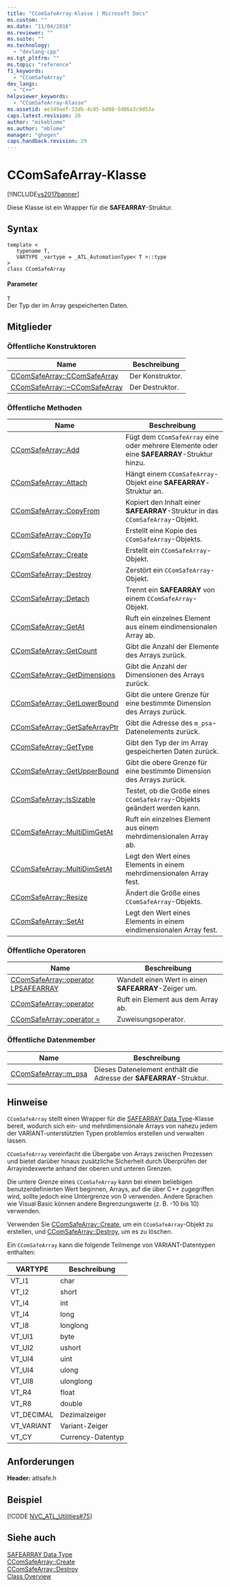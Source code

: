 ```yaml
---
title: "CComSafeArray-Klasse | Microsoft Docs"
ms.custom: ""
ms.date: "11/04/2016"
ms.reviewer: ""
ms.suite: ""
ms.technology: 
  - "devlang-cpp"
ms.tgt_pltfrm: ""
ms.topic: "reference"
f1_keywords: 
  - "CComSafeArray"
dev_langs: 
  - "C++"
helpviewer_keywords: 
  - "CComSafeArray-Klasse"
ms.assetid: ee349aef-33db-4c85-bd08-5d86a3c9d53a
caps.latest.revision: 26
author: "mikeblome"
ms.author: "mblome"
manager: "ghogen"
caps.handback.revision: 29
---
```

# CComSafeArray-Klasse
[!INCLUDE[vs2017banner](../../assembler/inline/includes/vs2017banner.md)]

Diese Klasse ist ein Wrapper für die **SAFEARRAY**\-Struktur.  
  
## Syntax  
  
```  
template <  
   typename T,  
   VARTYPE _vartype = _ATL_AutomationType< T >::type  
>  
class CComSafeArray  
```  
  
#### Parameter  
 `T`  
 Der Typ der im Array gespeicherten Daten.  
  
## Mitglieder  
  
### Öffentliche Konstruktoren  
  
|Name|Beschreibung|  
|----------|------------------|  
|[CComSafeArray::CComSafeArray](../Topic/CComSafeArray::CComSafeArray.md)|Der Konstruktor.|  
|[CComSafeArray::~CComSafeArray](../Topic/CComSafeArray::~CComSafeArray.md)|Der Destruktor.|  
  
### Öffentliche Methoden  
  
|Name|Beschreibung|  
|----------|------------------|  
|[CComSafeArray::Add](../Topic/CComSafeArray::Add.md)|Fügt dem `CComSafeArray` eine oder mehrere Elemente oder eine **SAFEARRAY**\-Struktur hinzu.|  
|[CComSafeArray::Attach](../Topic/CComSafeArray::Attach.md)|Hängt einem `CComSafeArray`\-Objekt eine **SAFEARRAY**\-Struktur an.|  
|[CComSafeArray::CopyFrom](../Topic/CComSafeArray::CopyFrom.md)|Kopiert den Inhalt einer **SAFEARRAY**\-Struktur in das `CComSafeArray`\-Objekt.|  
|[CComSafeArray::CopyTo](../Topic/CComSafeArray::CopyTo.md)|Erstellt eine Kopie des `CComSafeArray`\-Objekts.|  
|[CComSafeArray::Create](../Topic/CComSafeArray::Create.md)|Erstellt ein `CComSafeArray`\-Objekt.|  
|[CComSafeArray::Destroy](../Topic/CComSafeArray::Destroy.md)|Zerstört ein `CComSafeArray`\-Objekt.|  
|[CComSafeArray::Detach](../Topic/CComSafeArray::Detach.md)|Trennt ein **SAFEARRAY** von einem `CComSafeArray`\-Objekt.|  
|[CComSafeArray::GetAt](../Topic/CComSafeArray::GetAt.md)|Ruft ein einzelnes Element aus einem eindimensionalen Array ab.|  
|[CComSafeArray::GetCount](../Topic/CComSafeArray::GetCount.md)|Gibt die Anzahl der Elemente des Arrays zurück.|  
|[CComSafeArray::GetDimensions](../Topic/CComSafeArray::GetDimensions.md)|Gibt die Anzahl der Dimensionen des Arrays zurück.|  
|[CComSafeArray::GetLowerBound](../Topic/CComSafeArray::GetLowerBound.md)|Gibt die untere Grenze für eine bestimmte Dimension des Arrays zurück.|  
|[CComSafeArray::GetSafeArrayPtr](../Topic/CComSafeArray::GetSafeArrayPtr.md)|Gibt die Adresse des `m_psa`\-Datenelements zurück.|  
|[CComSafeArray::GetType](../Topic/CComSafeArray::GetType.md)|Gibt den Typ der im Array gespeicherten Daten zurück.|  
|[CComSafeArray::GetUpperBound](../Topic/CComSafeArray::GetUpperBound.md)|Gibt die obere Grenze für eine bestimmte Dimension des Arrays zurück.|  
|[CComSafeArray::IsSizable](../Topic/CComSafeArray::IsSizable.md)|Testet, ob die Größe eines `CComSafeArray`\-Objekts geändert werden kann.|  
|[CComSafeArray::MultiDimGetAt](../Topic/CComSafeArray::MultiDimGetAt.md)|Ruft ein einzelnes Element aus einem mehrdimensionalen Array ab.|  
|[CComSafeArray::MultiDimSetAt](../Topic/CComSafeArray::MultiDimSetAt.md)|Legt den Wert eines Elements in einem mehrdimensionalen Array fest.|  
|[CComSafeArray::Resize](../Topic/CComSafeArray::Resize.md)|Ändert die Größe eines `CComSafeArray`\-Objekts.|  
|[CComSafeArray::SetAt](../Topic/CComSafeArray::SetAt.md)|Legt den Wert eines Elements in einem eindimensionalen Array fest.|  
  
### Öffentliche Operatoren  
  
|Name|Beschreibung|  
|----------|------------------|  
|[CComSafeArray::operator LPSAFEARRAY](../Topic/CComSafeArray::operator%20LPSAFEARRAY.md)|Wandelt einen Wert in einen **SAFEARRAY**\-Zeiger um.|  
|[CComSafeArray::operator](../Topic/CComSafeArray::operator.md)|Ruft ein Element aus dem Array ab.|  
|[CComSafeArray::operator \=](../Topic/CComSafeArray::operator%20=.md)|Zuweisungsoperator.|  
  
### Öffentliche Datenmember  
  
|Name|Beschreibung|  
|----------|------------------|  
|[CComSafeArray::m\_psa](../Topic/CComSafeArray::m_psa.md)|Dieses Datenelement enthält die Adresse der **SAFEARRAY**\-Struktur.|  
  
## Hinweise  
 `CComSafeArray` stellt einen Wrapper für die [SAFEARRAY Data Type](assetId:///9ec8025b-4763-4526-ab45-390c5d8b3b1e)\-Klasse bereit, wodurch sich ein\- und mehrdimensionale Arrays von nahezu jedem der VARIANT\-unterstützten Typen problemlos erstellen und verwalten lassen.  
  
 `CComSafeArray` vereinfacht die Übergabe von Arrays zwischen Prozessen und bietet darüber hinaus zusätzliche Sicherheit durch Überprüfen der Arrayindexwerte anhand der oberen und unteren Grenzen.  
  
 Die untere Grenze eines `CComSafeArray` kann bei einem beliebigen benutzerdefinierten Wert beginnen, Arrays, auf die über C\+\+ zugegriffen wird, sollte jedoch eine Untergrenze von 0 verwenden. Andere Sprachen wie Visual Basic können andere Begrenzungswerte \(z. B. \-10 bis 10\) verwenden.  
  
 Verwenden Sie [CComSafeArray::Create](../Topic/CComSafeArray::Create.md), um ein `CComSafeArray`\-Objekt zu erstellen, und [CComSafeArray::Destroy](../Topic/CComSafeArray::Destroy.md), um es zu löschen.  
  
 Ein `CComSafeArray` kann die folgende Teilmenge von VARIANT\-Datentypen enthalten:  
  
|VARTYPE|Beschreibung|  
|-------------|------------------|  
|VT\_I1|char|  
|VT\_I2|short|  
|VT\_I4|int|  
|VT\_I4|long|  
|VT\_I8|longlong|  
|VT\_UI1|byte|  
|VT\_UI2|ushort|  
|VT\_UI4|uint|  
|VT\_UI4|ulong|  
|VT\_UI8|ulonglong|  
|VT\_R4|float|  
|VT\_R8|double|  
|VT\_DECIMAL|Dezimalzeiger|  
|VT\_VARIANT|Variant\-Zeiger|  
|VT\_CY|Currency\-Datentyp|  
  
## Anforderungen  
 **Header:** atlsafe.h  
  
## Beispiel  
 [!CODE [NVC_ATL_Utilities#75](../CodeSnippet/VS_Snippets_Cpp/NVC_ATL_Utilities#75)]  
  
## Siehe auch  
 [SAFEARRAY Data Type](assetId:///9ec8025b-4763-4526-ab45-390c5d8b3b1e)   
 [CComSafeArray::Create](../Topic/CComSafeArray::Create.md)   
 [CComSafeArray::Destroy](../Topic/CComSafeArray::Destroy.md)   
 [Class Overview](../../atl/atl-class-overview.md)